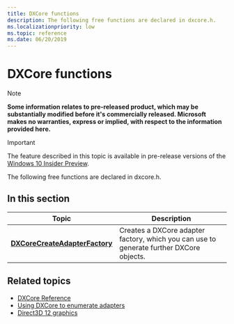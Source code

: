 ```yaml
---
title: DXCore functions
description: The following free functions are declared in dxcore.h.
ms.localizationpriority: low
ms.topic: reference
ms.date: 06/20/2019
---
```


# DXCore functions

> [!NOTE]
> **Some information relates to pre-released product, which may be substantially modified before it's commercially released. Microsoft makes no warranties, express or implied, with respect to the information provided here.**

> [!IMPORTANT]
> The feature described in this topic is available in pre-release versions of the [Windows 10 Insider Preview](https://www.microsoft.com/software-download/windowsinsiderpreviewSDK).

The following free functions are declared in dxcore.h.

## In this section

| Topic | Description |
|-|-|
| [**DXCoreCreateAdapterFactory**](/windows/win32/dxcore/dxcore/nf-dxcore-dxcorecreateadapterfactory) | Creates a DXCore adapter factory, which you can use to generate further DXCore objects. |

## Related topics

* [DXCore Reference](/windows/win32/dxcore/dxcore-reference)
* [Using DXCore to enumerate adapters](/windows/win32/dxcore/dxcore-enum-adapters)
* [Direct3D 12 graphics](/windows/win32/direct3d12/direct3d-12-graphics)
